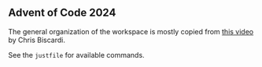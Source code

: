 ## Advent of Code 2024
The general organization of the workspace is mostly copied from [this video](https://www.youtube.com/watch?v=HXWnVnwqluQ) by Chris Biscardi.

See the `justfile` for available commands.